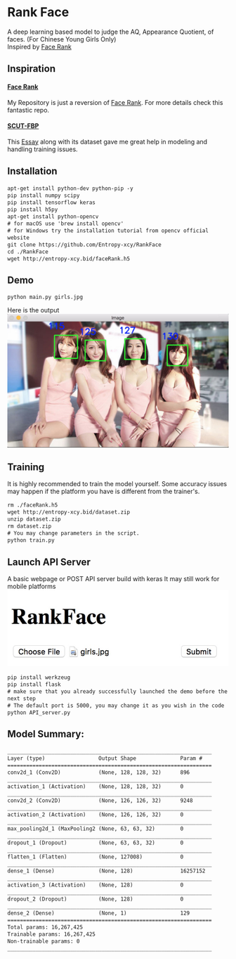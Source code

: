 # Rank Face
A deep learning based model to judge the AQ, Appearance Quotient, of faces. (For Chinese Young Girls Only)</br>
Inspired by [Face Rank](https://github.com/Entropy-xcy/FaceRank)

## Inspiration
#### [Face Rank](https://github.com/Entropy-xcy/FaceRank)
My Repository is just a reversion of [Face Rank](https://github.com/Entropy-xcy/FaceRank). For more details check this fantastic repo.
#### [SCUT-FBP](http://www.hcii-lab.net/data/SCUT-FBP/EN/introduce.html)
This [Essay](http://www.hcii-lab.net/lianwen/Papers/[SMC%202015]SCUT-FBP-A%20Benchmark%20Dataset%20for%20Facial%20Beauty%20Perception.pdf) along with its dataset gave me great help in modeling and handling training issues.

## Installation

```
apt-get install python-dev python-pip -y
pip install numpy scipy
pip install tensorflow keras
pip install h5py
apt-get install python-opencv
# for macOS use 'brew install opencv'
# for Windows try the installation tutorial from opencv official website
git clone https://github.com/Entropy-xcy/RankFace
cd ./RankFace
wget http://entropy-xcy.bid/faceRank.h5
```

## Demo
```
python main.py girls.jpg
```
Here is the output
![](demo.jpg)

## Training
It is highly recommended to train the model yourself. Some accuracy issues may happen if the platform you have is different from the trainer's.
```
rm ./faceRank.h5
wget http://entropy-xcy.bid/dataset.zip
unzip dataset.zip
rm dataset.zip
# You may change parameters in the script.
python train.py
```

## Launch API Server
A basic webpage or POST API server build with keras
It may still work for mobile platforms
![](webpage.jpg)
```
pip install werkzeug
pip install flask
# make sure that you already successfully launched the demo before the next step
# The default port is 5000, you may change it as you wish in the code
python API_server.py
```

## Model Summary:
```
_________________________________________________________________
Layer (type)                 Output Shape              Param #   
=================================================================
conv2d_1 (Conv2D)            (None, 128, 128, 32)      896       
_________________________________________________________________
activation_1 (Activation)    (None, 128, 128, 32)      0         
_________________________________________________________________
conv2d_2 (Conv2D)            (None, 126, 126, 32)      9248      
_________________________________________________________________
activation_2 (Activation)    (None, 126, 126, 32)      0         
_________________________________________________________________
max_pooling2d_1 (MaxPooling2 (None, 63, 63, 32)        0         
_________________________________________________________________
dropout_1 (Dropout)          (None, 63, 63, 32)        0         
_________________________________________________________________
flatten_1 (Flatten)          (None, 127008)            0         
_________________________________________________________________
dense_1 (Dense)              (None, 128)               16257152  
_________________________________________________________________
activation_3 (Activation)    (None, 128)               0         
_________________________________________________________________
dropout_2 (Dropout)          (None, 128)               0         
_________________________________________________________________
dense_2 (Dense)              (None, 1)                 129       
=================================================================
Total params: 16,267,425
Trainable params: 16,267,425
Non-trainable params: 0
_________________________________________________________________
```

